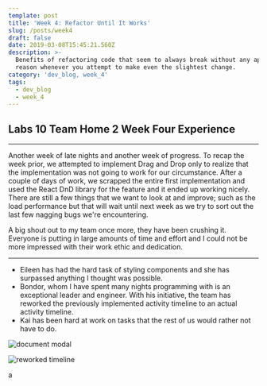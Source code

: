 ```yaml
---
template: post
title: 'Week 4: Refactor Until It Works'
slug: /posts/week4
draft: false
date: 2019-03-08T15:45:21.560Z
description: >-
  Benefits of refactoring code that seem to always break without any apparent
  reason whenever you attempt to make even the slightest change.
category: 'dev_blog, week_4'
tags:
  - dev_blog
  - week_4
---
```

## Labs 10 Team Home 2 Week Four Experience

- - -

Another week of late nights and another week of progress. To recap the week prior, we attempted to implement Drag and Drop only to realize that the implementation was not going to work for our circumstance. After a couple of days of work, we scrapped the entire first implementation and used the React DnD library for the feature and it ended up working nicely. There are still a few things that we want to look at and improve; such as the load performance but that will wait until next week as we try to sort out the last few nagging bugs we're encountering.

A big shout out to my team once more, they have been crushing it. Everyone is putting in large amounts of time and effort and I could not be more impressed with their work ethic and dedication.

- - -

* Eileen has had the hard task of styling components and she has surpassed anything I thought was possible.
* Bondor, whom I have spent many nights programming with is an exceptional leader and engineer. With his initiative, the team has reworked the previously implemented activity timeline to an actual activity timeline.
* Kai has been hard at work on tasks that the rest of us would rather not have to do.

![document modal](/media/reworked-docmodal.png "document modal")



![reworked timeline](/media/reworkedtimeline.png "reworked timeline")

a
